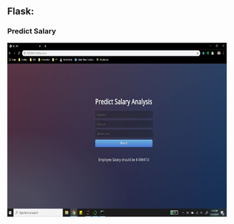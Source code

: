 ## Flask:
### Predict Salary


<p align="left">
  <img width="800" height="400" src="https://github.com/ankur715/web/blob/master/hiring/html.JPG"> 
</p>
